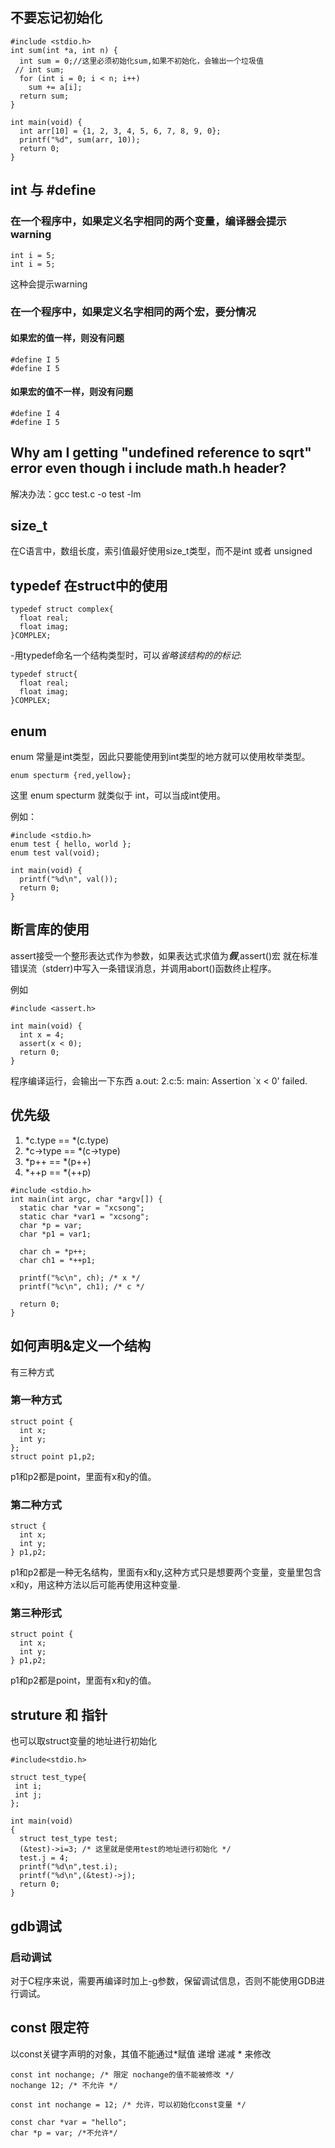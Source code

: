 ## 不要忘记初始化
```	
#include <stdio.h>
int sum(int *a, int n) {
  int sum = 0;//这里必须初始化sum,如果不初始化，会输出一个垃圾值
 // int sum; 
  for (int i = 0; i < n; i++)
    sum += a[i];
  return sum;
}

int main(void) {
  int arr[10] = {1, 2, 3, 4, 5, 6, 7, 8, 9, 0};
  printf("%d", sum(arr, 10));
  return 0;
}
```
## int 与 #define
### 在一个程序中，如果定义名字相同的两个变量，编译器会提示warning
```
int i = 5;
int i = 5;
```
这种会提示warning

### 在一个程序中，如果定义名字相同的两个宏，要分情况
#### 如果宏的值一样，则没有问题
```
#define I 5
#define I 5  
```
#### 如果宏的值不一样，则没有问题
```
#define I 4
#define I 5  
```

## Why am I getting "undefined reference to sqrt" error even though i include math.h header?
解决办法：gcc test.c -o test -lm

## size_t 
在C语言中，数组长度，索引值最好使用size_t类型，而不是int 或者 unsigned 

## typedef 在struct中的使用
```
typedef struct complex{
  float real;
  float imag;
}COMPLEX;
```
-用typedef命名一个结构类型时，可以*省略该结构的的标记*:
```
typedef struct{
  float real;
  float imag;
}COMPLEX;
```
## enum 
enum 常量是int类型，因此只要能使用到int类型的地方就可以使用枚举类型。
```
enum specturm {red,yellow};
```
这里 enum specturm 就类似于 int，可以当成int使用。

例如：
```
#include <stdio.h>
enum test { hello, world };
enum test val(void);

int main(void) {
  printf("%d\n", val());
  return 0;
}
```
## 断言库的使用
assert接受一个整形表达式作为参数，如果表达式求值为***假***,assert()宏
就在标准错误流（stderr)中写入一条错误消息，并调用abort()函数终止程序。

例如
```
#include <assert.h>

int main(void) {
  int x = 4;
  assert(x < 0);
  return 0;
}
```
程序编译运行，会输出一下东西
a.out: 2.c:5: main: Assertion `x < 0' failed.

## 优先级
1. *c.type == *(c.type)
2. *c->type == *(c->type)
3. *p++ == *(p++) 
4. *++p == *(++p) 

```
#include <stdio.h>
int main(int argc, char *argv[]) {
  static char *var = "xcsong";
  static char *var1 = "xcsong";
  char *p = var;
  char *p1 = var1;

  char ch = *p++;
  char ch1 = *++p1;

  printf("%c\n", ch); /* x */
  printf("%c\n", ch1); /* c */

  return 0;
}
```
## 如何声明&定义一个结构
有三种方式
### 第一种方式

```
struct point {
  int x;
  int y;
};
struct point p1,p2;
```
p1和p2都是point，里面有x和y的值。

### 第二种方式
```
struct {
  int x;
  int y;
} p1,p2;
```
p1和p2都是一种无名结构，里面有x和y,这种方式只是想要两个变量，变量里包含x和y，用这种方法以后可能再使用这种变量.

### 第三种形式
```
struct point {
  int x;
  int y;
} p1,p2;
```
p1和p2都是point，里面有x和y的值。

## struture 和 指针
也可以取struct变量的地址进行初始化
```
#include<stdio.h>

struct test_type{
 int i;
 int j;
};

int main(void)
{
  struct test_type test;
  (&test)->i=3; /* 这里就是使用test的地址进行初始化 */
  test.j = 4;
  printf("%d\n",test.i);
  printf("%d\n",(&test)->j);
  return 0;
}

```
## gdb调试
### 启动调试
对于C程序来说，需要再编译时加上-g参数，保留调试信息，否则不能使用GDB进行调试。

## const 限定符
以const关键字声明的对象，其值不能通过*赋值 递增 递减 * 来修改
```
const int nochange; /* 限定 nochange的值不能被修改 */
nochange 12; /* 不允许 */

const int nochange = 12; /* 允许，可以初始化const变量 */

const char *var = "hello";
char *p = var; /*不允许*/

```


